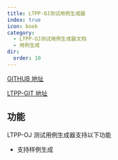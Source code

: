 ```yaml
---
title: LTPP-OJ测试用例生成器
index: true
icon: book
category:
  - LTPP-OJ测试用例生成器文档
  - 用例生成
dir:
  order: 10
---
```


[GITHUB 地址](https://github.com/ltpp-universe/OjJudgeTestdataCreat)

[LTPP-GIT 地址](https://jihulab.com/ltpp-universe/OjJudgeTestdataCreat)

<Share colorful />
<Catalog />

## 功能

LTPP-OJ 测试用例生成器支持以下功能

- 支持样例生成

<Bottom />
